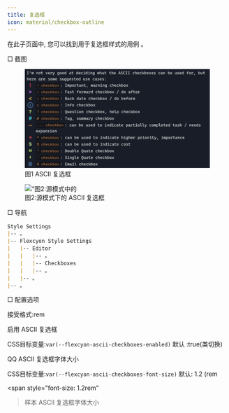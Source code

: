 ```yaml
---
title: 复选框
icon: material/checkbox-outline
---
```


在此子页面中, 您可以找到用于复选框样式的用例 。

□ 截图

<figure markdown="span">
<img src=./././././assets/screenshots/ascii_checkboxes1.png'宽度="800".
备选案文=“图1:ASCII复选框”>
    <figcaption
>图1 ASCII 复选框</figcaption>
</figure>

<figure markdown="span">
<img src=./././././资产/屏幕截图/ascii_checkboxes2.png"宽度="800".
alt=“图2:源模式中的 ASCII 复选框”>
    <figcaption
>图2:源模式下的 ASCII 复选框</figcaption>
</figure>

□ 导航

```md
Style Settings
|-- 。
|-- Flexcyon Style Settings
|   |-- Editor
|   |   |-- 。
|   |   |-- Checkboxes
|   |   |-- 。
|   |-- 。
|-- 。
```

□ 配置选项

接受格式:rem

启用 ASCII 复选框

CSS目标变量:`var(--flexcyon-ascii-checkboxes-enabled)`
默认 :true(类切换)

QQ ASCII 复选框字体大小

CSS目标变量:`var(--flexcyon-ascii-checkboxes-font-size)`
默认: 1.2 (rem

<span style="font-size: 1.2rem"
>样本 ASCII 复选框字体大小</span>

